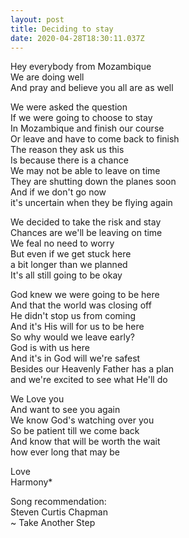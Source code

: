 ```yaml
---
layout: post
title: Deciding to stay
date: 2020-04-28T18:30:11.037Z
---
```

Hey everybody from Mozambique\
We are doing well\
And pray and believe you all are as well

We were asked the question\
If we were going to choose to stay\
In Mozambique and finish our course\
Or leave and have to come back to finish\
The reason they ask us this\
Is because there is a chance\
We may not be able to leave on time\
They are shutting down the planes soon\
And if we don't go now\
it's uncertain when they be flying again

We decided to take the risk and stay\
Chances are we'll be leaving on time\
We feal no need to worry\
But even if we get stuck here\
a bit longer than we planned\
It's all still going to be okay

God knew we were going to be here\
And that the world was closing off\
He didn't stop us from coming\
And it's His will for us to be here\
So why would we leave early?\
God is with us here\
And it's in God will we're safest\
Besides our Heavenly Father has a plan\
and we're excited to see what He'll do

We Love you\
And want to see you again\
We know God's watching over you\
So be patient till we come back\
And know that will be worth the wait\
how ever long that may be

Love\
Harmony*

Song recommendation:\
Steven Curtis Chapman\
~ Take Another Step